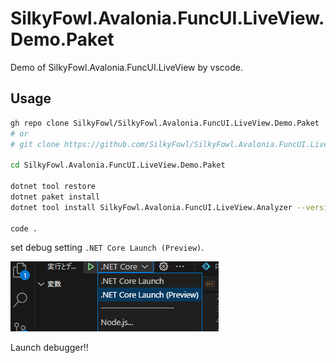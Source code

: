 # SilkyFowl.Avalonia.FuncUI.LiveView.Demo.Paket

Demo of SilkyFowl.Avalonia.FuncUI.LiveView by vscode.

## Usage

```sh
gh repo clone SilkyFowl/SilkyFowl.Avalonia.FuncUI.LiveView.Demo.Paket
# or
# git clone https://github.com/SilkyFowl/SilkyFowl.Avalonia.FuncUI.LiveView.Demo.Paket.git

cd SilkyFowl.Avalonia.FuncUI.LiveView.Demo.Paket

dotnet tool restore
dotnet paket install
dotnet tool install SilkyFowl.Avalonia.FuncUI.LiveView.Analyzer --version 0.0.3 --tool-path analyzers

code .
```

set debug setting `.NET Core Launch (Preview)`.

![Alt text](/assets/set-debug-setting.png)

Launch debugger!!
